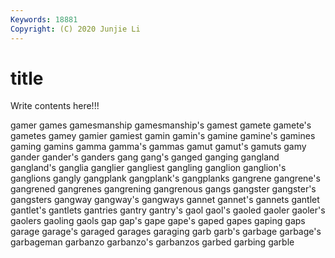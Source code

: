 ```yaml
---
Keywords: 18881
Copyright: (C) 2020 Junjie Li
---
```


# title

Write contents here!!!

gamer 
games 
gamesmanship 
gamesmanship's 
gamest 
gamete
gamete's 
gametes 
gamey 
gamier 
gamiest 
gamin 
gamin's 
gamine 
gamine's 
gamines
gaming 
gamins 
gamma 
gamma's 
gammas 
gamut 
gamut's 
gamuts 
gamy 
gander
gander's 
ganders 
gang 
gang's 
ganged 
ganging 
gangland 
gangland's 
ganglia 
ganglier
gangliest 
gangling 
ganglion 
ganglion's 
ganglions 
gangly 
gangplank 
gangplank's 
gangplanks 
gangrene
gangrene's 
gangrened 
gangrenes 
gangrening 
gangrenous 
gangs 
gangster 
gangster's 
gangsters 
gangway
gangway's 
gangways 
gannet 
gannet's 
gannets 
gantlet 
gantlet's 
gantlets 
gantries 
gantry
gantry's 
gaol 
gaol's 
gaoled 
gaoler 
gaoler's 
gaolers 
gaoling 
gaols 
gap
gap's 
gape 
gape's 
gaped 
gapes 
gaping 
gaps 
garage 
garage's 
garaged
garages 
garaging 
garb 
garb's 
garbage 
garbage's 
garbageman 
garbanzo 
garbanzo's 
garbanzos
garbed 
garbing 
garble 
